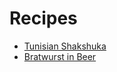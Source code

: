 # Recipes

-   [Tunisian Shakshuka](https://jlambdev.github.io/docs/shakshuka)
-   [Bratwurst in Beer](https://jlambdev.github.io/docs/beerbratwurst)
